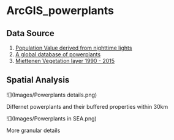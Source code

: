 # ArcGIS_powerplants


## Data Source 

1. [Population Value derived from nighttime lights](https://developers.google.com/earth-engine/datasets/catalog/WorldPop_GP_100m_pop_age_sex_cons_unadj?hl=en)
2. [A global database of powerplants](https://www.wri.org/research/global-database-power-plants)
3. [Miettenen Vegetation layer 1990 - 2015](https://www.sciencedirect.com/science/article/pii/S2351989415300470)


## Spatial Analysis 

![](Images/Powerplants details.png)

Differnet powerplants and their buffered properties within 30km 


![](Images/Powerplants in SEA.png)

More granular details 

